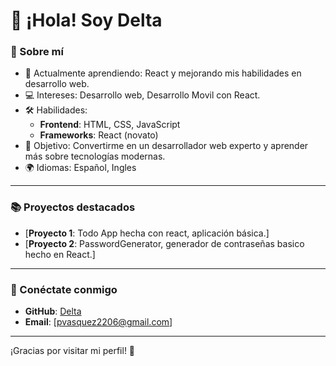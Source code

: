 # 👋 ¡Hola! Soy Delta  

### 🚀 Sobre mí  
- 🌱 Actualmente aprendiendo: React y mejorando mis habilidades en desarrollo web.  
- 💻 Intereses: Desarrollo web, Desarrollo Movil con React.  
- 🛠️ Habilidades:  
  - **Frontend**: HTML, CSS, JavaScript  
  - **Frameworks**: React (novato)  
- 🎯 Objetivo: Convertirme en un desarrollador web experto y aprender más sobre tecnologías modernas.  
- 🌍 Idiomas: Español, Ingles 

---

### 📚 Proyectos destacados  
- [**Proyecto 1**: Todo App hecha con react, aplicación básica.]  
- [**Proyecto 2**: PasswordGenerator, generador de contraseñas basico hecho en React.]  

---

### 🤝 Conéctate conmigo  
- **GitHub**: [Delta](https://github.com/ZehdWay)  
- **Email**: [pvasquez2206@gmail.com]  

---

¡Gracias por visitar mi perfil! 🚀
